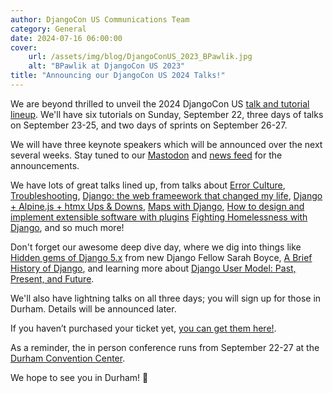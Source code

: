 ```yaml
---
author: DjangoCon US Communications Team
category: General
date: 2024-07-16 06:00:00
cover:
    url: /assets/img/blog/DjangoConUS_2023_BPawlik.jpg
    alt: "BPawlik at DjangoCon US 2023"
title: "Announcing our DjangoCon US 2024 Talks!"
---
```


We are beyond thrilled to unveil the 2024 DjangoCon US [talk and tutorial lineup](/schedule/). We'll have six tutorials on Sunday, September 22, three days of talks on September 23-25, and two days of sprints on September 26-27.

We will have three keynote speakers which will be announced over the next several weeks. Stay tuned to our [Mastodon](https://fosstodon.org/@djangocon) and [news feed](/news/) for the announcements.

We have lots of great talks lined up, from talks about [Error Culture](/talks/error-culture/), [Troubleshooting](/talks/troubleshooting-is-a-lifestyle/), [Django: the web frameework that changed my life](/talks/django-the-web-framework-that-changed-my-life/), [Django + Alpine.js + htmx Ups & Downs](/talks/django-alpine-js-htmx-ups-downs/), [Maps with Django](/talks/maps-with-django/), [How to design and implement extensible software with plugins](/talks/how-to-design-and-implement-extensible-software-with-plugins/) [Fighting Homelessness with Django](/talks/fighting-homelessness-with-django/), and so much more!

Don't forget our awesome deep dive day, where we dig into things like [Hidden gems of Django 5.x](/talks/hidden-gems-of-django-5-x/) from new Django Fellow Sarah Boyce, [A Brief History of Django](/talks/a-brief-history-of-django/), and learning more about [Django User Model: Past, Present, and Future](/talks/django-user-model-past-present-and-future/).

We'll also have lightning talks on all three days; you will sign up for those in Durham. Details will be announced later.

If you haven’t purchased your ticket yet, [you can get them here!](https://ti.to/defna/djangocon-us-2024).

As a reminder, the in person conference runs from September 22-27 at the [Durham Convention Center](/venue/).

We hope to see you in Durham! 🐂
